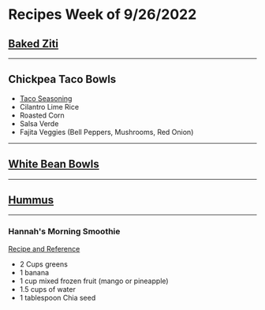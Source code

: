 # Recipes Week of 9/26/2022

## [Baked Ziti](./BakedZiti.md)

---

## Chickpea Taco Bowls

- [Taco Seasoning](./TacoSeasoning.md)
- Cilantro Lime Rice
- Roasted Corn
- Salsa Verde
- Fajita Veggies (Bell Peppers, Mushrooms, Red Onion)

---

## [White Bean Bowls](./KaleAndWhiteBeanSalad.md)

---

## [Hummus](./Hummus.md)

---

### Hannah's Morning Smoothie

[Recipe and Reference](https://joyfoodsunshine.com/green-smoothie/)

- 2 Cups greens
- 1 banana
- 1 cup mixed frozen fruit (mango or pineapple)
- 1.5 cups of water
- 1 tablespoon Chia seed